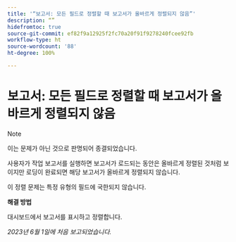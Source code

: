 ```yaml
---
title: '“보고서: 모든 필드로 정렬할 때 보고서가 올바르게 정렬되지 않음”'
description: “”
hidefromtoc: true
source-git-commit: ef82f9a12925f2fc70a20f91f9278240fcee92fb
workflow-type: ht
source-wordcount: '88'
ht-degree: 100%

---
```



# 보고서: 모든 필드로 정렬할 때 보고서가 올바르게 정렬되지 않음

>[!NOTE]
>
>이는 문제가 아닌 것으로 판명되어 종결되었습니다.

사용자가 작업 보고서를 실행하면 보고서가 로드되는 동안은 올바르게 정렬된 것처럼 보이지만 로딩이 완료되면 해당 보고서가 올바르게 정렬되지 않습니다.

이 정렬 문제는 특정 유형의 필드에 국한되지 않습니다.

**해결 방법**

대시보드에서 보고서를 표시하고 정렬합니다.

_2023년 6월 1일에 처음 보고되었습니다._